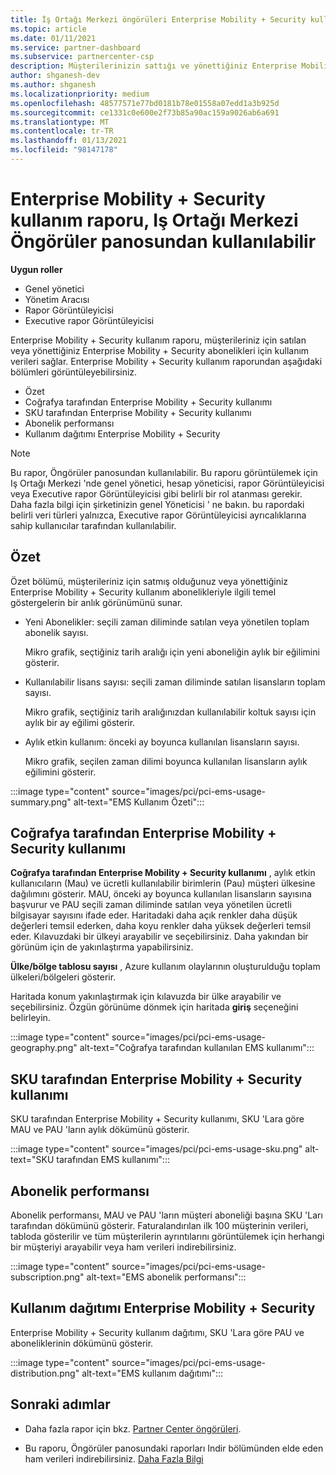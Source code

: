 ```yaml
---
title: İş Ortağı Merkezi öngörüleri Enterprise Mobility + Security kullanım raporu
ms.topic: article
ms.date: 01/11/2021
ms.service: partner-dashboard
ms.subservice: partnercenter-csp
description: Müşterilerinizin sattığı ve yönettiğiniz Enterprise Mobility + Security aboneliklerin kullanımı ile ilgili olarak neler yapabileceğinizi görün.
author: shganesh-dev
ms.author: shganesh
ms.localizationpriority: medium
ms.openlocfilehash: 48577571e77bd0181b78e01558a07edd1a3b925d
ms.sourcegitcommit: ce1331c0e600e2f73b85a90ac159a9026ab6a691
ms.translationtype: MT
ms.contentlocale: tr-TR
ms.lasthandoff: 01/13/2021
ms.locfileid: "98147178"
---
```

# <a name="enterprise-mobility--security-usage-report-available-from-the-partner-center-insights-dashboard"></a>Enterprise Mobility + Security kullanım raporu, Iş Ortağı Merkezi Öngörüler panosundan kullanılabilir

**Uygun roller**
- Genel yönetici
- Yönetim Aracısı
- Rapor Görüntüleyicisi
- Executive rapor Görüntüleyicisi

Enterprise Mobility + Security kullanım raporu, müşterileriniz için satılan veya yönettiğiniz Enterprise Mobility + Security abonelikleri için kullanım verileri sağlar. Enterprise Mobility + Security kullanım raporundan aşağıdaki bölümleri görüntüleyebilirsiniz.

- Özet
- Coğrafya tarafından Enterprise Mobility + Security kullanımı
- SKU tarafından Enterprise Mobility + Security kullanımı
- Abonelik performansı
- Kullanım dağıtımı Enterprise Mobility + Security

 > [!NOTE]
 > Bu rapor, Öngörüler panosundan kullanılabilir. Bu raporu görüntülemek için Iş Ortağı Merkezi 'nde genel yönetici, hesap yöneticisi, rapor Görüntüleyicisi veya Executive rapor Görüntüleyicisi gibi belirli bir rol atanması gerekir. Daha fazla bilgi için şirketinizin genel Yöneticisi ' ne bakın. bu rapordaki belirli veri türleri yalnızca, Executive rapor Görüntüleyicisi ayrıcalıklarına sahip kullanıcılar tarafından kullanılabilir.

## <a name="summary"></a>Özet

Özet bölümü, müşterileriniz için satmış olduğunuz veya yönettiğiniz Enterprise Mobility + Security kullanım abonelikleriyle ilgili temel göstergelerin bir anlık görünümünü sunar. 

- Yeni Abonelikler: seçili zaman diliminde satılan veya yönetilen toplam abonelik sayısı.

   Mikro grafik, seçtiğiniz tarih aralığı için yeni aboneliğin aylık bir eğilimini gösterir.

- Kullanılabilir lisans sayısı: seçili zaman diliminde satılan lisansların toplam sayısı.

   Mikro grafik, seçtiğiniz tarih aralığınızdan kullanılabilir koltuk sayısı için aylık bir ay eğilimi gösterir.

- Aylık etkin kullanım: önceki ay boyunca kullanılan lisansların sayısı.

   Mikro grafik, seçilen zaman dilimi boyunca kullanılan lisansların aylık eğilimini gösterir.

:::image type="content" source="images/pci/pci-ems-usage-summary.png" alt-text="EMS Kullanım Özeti":::

## <a name="enterprise-mobility--security-usage-by-geography"></a>Coğrafya tarafından Enterprise Mobility + Security kullanımı

**Coğrafya tarafından Enterprise Mobility + Security kullanımı** , aylık etkin kullanıcıların (Mau) ve ücretli kullanılabilir birimlerin (Pau) müşteri ülkesine dağılımını gösterir. MAU, önceki ay boyunca kullanılan lisansların sayısına başvurur ve PAU seçili zaman diliminde satılan veya yönetilen ücretli bilgisayar sayısını ifade eder. Haritadaki daha açık renkler daha düşük değerleri temsil ederken, daha koyu renkler daha yüksek değerleri temsil eder. Kılavuzdaki bir ülkeyi arayabilir ve seçebilirsiniz. Daha yakından bir görünüm için de yakınlaştırma yapabilirsiniz.

**Ülke/bölge tablosu sayısı** , Azure kullanım olaylarının oluşturulduğu toplam ülkeleri/bölgeleri gösterir.

Haritada konum yakınlaştırmak için kılavuzda bir ülke arayabilir ve seçebilirsiniz. Özgün görünüme dönmek için haritada **giriş** seçeneğini belirleyin.

:::image type="content" source="images/pci/pci-ems-usage-geography.png" alt-text="Coğrafya tarafından kullanılan EMS kullanımı":::

## <a name="enterprise-mobility--security-usage-by-sku"></a>SKU tarafından Enterprise Mobility + Security kullanımı

SKU tarafından Enterprise Mobility + Security kullanımı, SKU 'Lara göre MAU ve PAU 'ların aylık dökümünü gösterir.

:::image type="content" source="images/pci/pci-ems-usage-sku.png" alt-text="SKU tarafından EMS kullanımı":::

## <a name="subscriptions-performance"></a>Abonelik performansı

Abonelik performansı, MAU ve PAU 'ların müşteri aboneliği başına SKU 'Ları tarafından dökümünü gösterir. Faturalandırılan ilk 100 müşterinin verileri, tabloda gösterilir ve tüm müşterilerin ayrıntılarını görüntülemek için herhangi bir müşteriyi arayabilir veya ham verileri indirebilirsiniz.

:::image type="content" source="images/pci/pci-ems-usage-subscription.png" alt-text="EMS abonelik performansı":::

## <a name="enterprise-mobility--security-usage-distribution"></a>Kullanım dağıtımı Enterprise Mobility + Security

Enterprise Mobility + Security kullanım dağıtımı, SKU 'Lara göre PAU ve aboneliklerinin dökümünü gösterir.

:::image type="content" source="images/pci/pci-ems-usage-distribution.png" alt-text="EMS kullanım dağıtımı":::

## <a name="next-steps"></a>Sonraki adımlar

- Daha fazla rapor için bkz. [Partner Center öngörüleri](partner-center-insights.md).

- Bu raporu, Öngörüler panosundaki raporları Indir bölümünden elde eden ham verileri indirebilirsiniz. [Daha Fazla Bilgi](pci-download-reports.md) 
